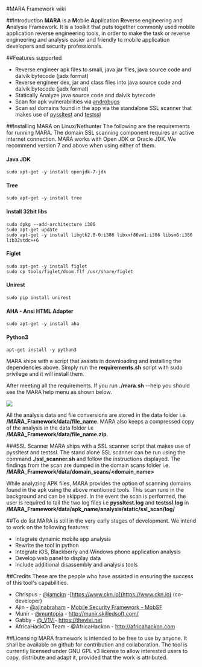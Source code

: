 #MARA Framework wiki

##Introduction
**MARA** is a **M**obile **A**pplication **R**everse engineering and **A**nalysis Framework. It is a toolkit that puts together commonly used mobile application reverse engineering tools, in order to make the task or reverse engineering and analysis easier and friendly to mobile application developers and security professionals. 


##Features supported
* Reverse engineer apk files to smali, java jar files, java source code and dalvik bytecode  (jadx format)
* Reverse engineer dex, jar and class files into java source code and dalvik bytecode (jadx format)
* Statically Analyze java source code and dalvik bytecode
* Scan for apk vulnerabilities via [androbugs](https://github.com/AndroBugs/AndroBugs_Framework)
* Scan ssl domains found in the app via the standalone SSL scanner that makes use of [pyssltest](https://github.com/moheshmohan/pyssltest) and [testssl](https://github.com/drwetter/testssl.sh) 


##Installing MARA on Linux/Nethunter
The following are the requirements for running MARA. The domain SSL scanning component requires an active internet connection. MARA works with Open JDK or Oracle JDK. We recommend version 7 and above when using either of them. 

#### Java JDK
    sudo apt-get -y install openjdk-7-jdk 

#### Tree
    sudo apt-get -y install tree

#### Install 32bit libs
    sudo dpkg --add-architecture i386
    sudo apt-get update
    sudo apt-get -y install libgtk2.0-0:i386 libxxf86vm1:i386 libsm6:i386 lib32stdc++6

#### Figlet
    sudo apt-get -y install figlet
    sudo cp tools/figlet/doom.flf /usr/share/figlet

#### Unirest
    sudo pip install unirest

#### AHA - Ansi HTML Adapter
    sudo apt-get -y install aha

#### Python3
    apt-get install -y python3


MARA ships with a script that assists in downloading and installing the dependencies above. Simply run the **requirements.sh** script with sudo privilege and it will install them. 

After meeting all the requirements. If you run **./mara.sh** --help you should see the MARA help menu as shown below.

![](https://cloud.githubusercontent.com/assets/7021125/16488085/5a5c17e8-3ed7-11e6-85c5-d56035b91f94.png)

All the analysis data and file conversions are stored in the data folder i.e. **/MARA_Framework/data/file_name**. MARA also keeps a compressed copy of the analysis in the data folder i.e **/MARA_Framework/data/file_name.zip**.

###SSL Scanner
MARA ships with a SSL scanner script that makes use of pyssltest and testssl. The stand alone SSL scanner can be run using the command **./ssl_scanner.sh** and follow the instructions displayed. The findings from the scan are dumped in the domain scans folder i.e. **/MARA_Framework/data/domain_scans/<domain_name>** 


While analyzing APK files, MARA provides the option of scanning domains found in the apk using the above mentioned tools. This scan runs in the background and can be skipped. In the event the scan is performed, the user is required to tail the two log files i.e **pyssltest.log** and **testssl.log** in **/MARA_Framework/data/apk_name/analysis/static/ssl_scan/log/**

##To do list
MARA is still in the very early stages of development. We intend to work on the following features: 
* Integrate dynamic mobile app analysis
* Rewrite the tool in python
* Integrate iOS, Blackberry and Windows phone application analysis
* Develop web panel to display data
* Include additional disassembly and analysis tools 

##Credits
These are the people who have assisted in ensuring the success of this tool's capabilities. 
* Chrispus - [@iamckn](https://twitter.com/iamckn) -[https://www.ckn.io](https://www.ckn.io) (co-developer)
* Ajin - [@ajinabraham](https://twitter.com/ajinabraham) - [Mobile Security Framework - MobSF](https://github.com/ajinabraham/Mobile-Security-Framework-MobSF)
* Munir - [@muntopia](https://twitter.com/muntopia) - http://munir.skilledsoft.com/
* Gabby - [@_V1VI](https://twitter.com/_V1VI)- https://thevivi.net
* AfricaHackOn Team - @AfricaHackon - http://africahackon.com

##Licensing
MARA framework is intended to be free to use by anyone. It shall be available on github for contribution and collaboration. The tool is currently licensed under GNU GPL v3 license to allow interested users to copy, distribute and adapt it, provided that the work is attributed.




